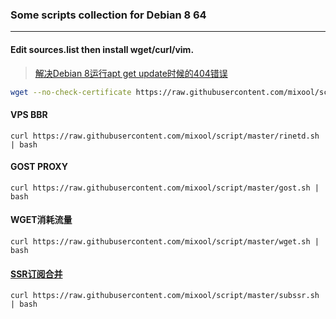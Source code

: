 ### Some scripts collection  for Debian 8 64

---  
#### Edit sources.list then install wget/curl/vim. 
> [解决Debian 8运行apt get update时候的404错误](https://github.com/mixool/mixool.github.io/wiki/%E8%A7%A3%E5%86%B3Debian-8%E8%BF%90%E8%A1%8Capt-get-update%E6%97%B6%E5%80%99%E7%9A%84404%E9%94%99%E8%AF%AF)
```bash
wget --no-check-certificate https://raw.githubusercontent.com/mixool/script/master/sources.sh && chmod +x sources.sh && ./sources.sh
```  
  
#### VPS BBR  
`curl https://raw.githubusercontent.com/mixool/script/master/rinetd.sh | bash`  
  
#### GOST PROXY 
`curl https://raw.githubusercontent.com/mixool/script/master/gost.sh | bash`   
  
#### WGET消耗流量
`curl https://raw.githubusercontent.com/mixool/script/master/wget.sh | bash`   
  
#### [SSR订阅合并](https://github.com/mixool/mixool.github.io/wiki/%E5%90%88%E5%B9%B6%E5%A4%9A%E4%B8%AASSR%E8%AE%A2%E9%98%85%E9%93%BE%E6%8E%A5%E5%92%8C%E4%B8%BA%E8%87%AA%E5%B7%B1%E7%9A%84SSR%E7%94%9F%E6%88%90%E8%AE%A2%E9%98%85%E9%93%BE%E6%8E%A5)  
`curl https://raw.githubusercontent.com/mixool/script/master/subssr.sh | bash`   
  
